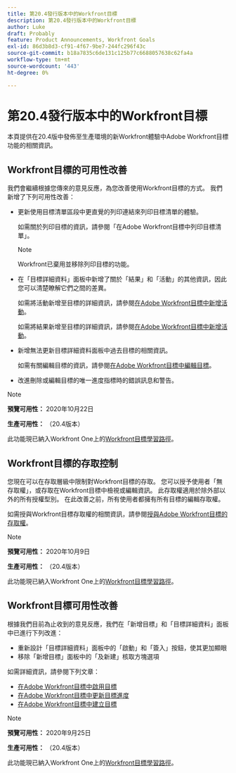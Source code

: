 ```yaml
---
title: 第20.4發行版本中的Workfront目標
description: 第20.4發行版本中的Workfront目標
author: Luke
draft: Probably
feature: Product Announcements, Workfront Goals
exl-id: 86d3b8d3-cf91-4f67-9be7-244fc296f43c
source-git-commit: b18a7835c6de131c125b77c6688057638c62fa4a
workflow-type: tm+mt
source-wordcount: '443'
ht-degree: 0%

---
```


# 第20.4發行版本中的Workfront目標

本頁提供在20.4版中發佈至生產環境的新Workfront體驗中Adobe Workfront目標功能的相關資訊。

## Workfront目標的可用性改善

我們會繼續根據您傳來的意見反應，為您改善使用Workfront目標的方式。 我們新增了下列可用性改善：

* 更新使用目標清單區段中更直覺的列印連結來列印目標清單的體驗。

  如需關於列印目標的資訊，請參閱「在Adobe Workfront目標中列印目標清單」。

  >[!NOTE]
  >
  >  Workfront已棄用並移除列印目標的功能。


* 在「目標詳細資料」面板中新增了關於「結果」和「活動」的其他資訊，因此您可以清楚瞭解它們之間的差異。

  如需將活動新增至目標的詳細資訊，請參閱[在Adobe Workfront目標中新增活動](../../../workfront-goals/results-and-activities/add-activities-to-goals.md)。

  如需將結果新增至目標的詳細資訊，請參閱[在Adobe Workfront目標中新增活動](../../../workfront-goals/results-and-activities/add-activities-to-goals.md)。

* 新增無法更新目標詳細資料面板中過去目標的相關資訊。

  如需有關編輯目標的資訊，請參閱[在Adobe Workfront目標中編輯目標](../../../workfront-goals/goal-management/edit-goals.md)。

* 改進刪除或編輯目標的唯一進度指標時的錯誤訊息和警告。

>[!NOTE]
>
>**預覽可用性：** 2020年10月22日
>
>**生產可用性：** （20.4版本）

此功能現已納入Workfront One上的[Workfront目標學習路徑](https://experienceleague.adobe.com/en/docs/workfront-learn/tutorials-workfront/home)。

## Workfront目標的存取控制

您現在可以在存取層級中限制對Workfront目標的存取。 您可以授予使用者「無存取權」，或存取在Workfront目標中檢視或編輯資訊。 此存取權適用於除外部以外的所有授權型別。 在此改善之前，所有使用者都擁有所有目標的編輯存取權。

如需授與Workfront目標存取權的相關資訊，請參閱[授與Adobe Workfront目標的存取權](../../../administration-and-setup/add-users/configure-and-grant-access/grant-access-goals.md)。

>[!NOTE]
>
>**預覽可用性：** 2020年10月9日
>
>**生產可用性：** （20.4版本）

此功能現已納入Workfront One上的[Workfront目標學習路徑](https://experienceleague.adobe.com/en/docs/workfront-learn/tutorials-workfront/home)。

## Workfront目標可用性改善

根據我們目前為止收到的意見反應，我們在「新增目標」和「目標詳細資料」面板中已進行下列改進：

* 重新設計「目標詳細資料」面板中的「啟動」和「簽入」按鈕，使其更加顯眼 
* 移除「新增目標」面板中的「及新建」核取方塊選項

如需詳細資訊，請參閱下列文章：

* [在Adobe Workfront目標中啟用目標](../../../workfront-goals/goal-management/activate-goals.md)
* [在Adobe Workfront目標中更新目標進度](../../../workfront-goals/goal-review-and-workfront-goals-sections/check-in-goals.md)
* [在Adobe Workfront目標中建立目標](../../../workfront-goals/goal-management/create-goals.md)

>[!NOTE]
>
>**預覽可用性：** 2020年9月25日
>
>**生產可用性：** （20.4版本）

此功能現已納入Workfront One上的[Workfront目標學習路徑](https://experienceleague.adobe.com/en/docs/workfront-learn/tutorials-workfront/home)。
